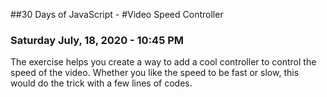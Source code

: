 ##30 Days of JavaScript - 
#Video Speed Controller

### Saturday July, 18, 2020 - 10:45 PM

The exercise helps you create a way to add a cool controller to control the speed of the video. Whether you like the speed to be fast or slow, this would do the trick with a few lines of codes.